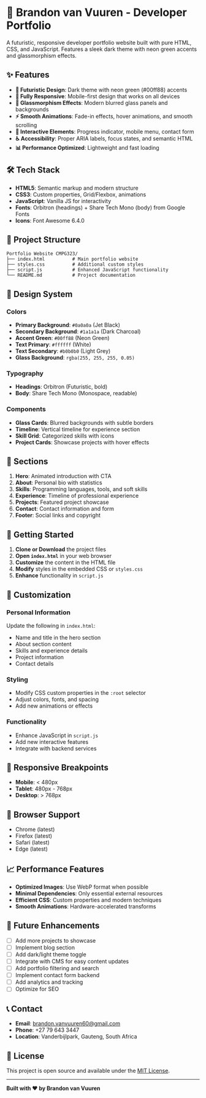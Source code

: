 # 🚀 Brandon van Vuuren - Developer Portfolio

A futuristic, responsive developer portfolio website built with pure HTML, CSS, and JavaScript. Features a sleek dark theme with neon green accents and glassmorphism effects.

## ✨ Features

- **🎨 Futuristic Design**: Dark theme with neon green (#00ff88) accents
- **📱 Fully Responsive**: Mobile-first design that works on all devices
- **🔮 Glassmorphism Effects**: Modern blurred glass panels and backgrounds
- **⚡ Smooth Animations**: Fade-in effects, hover animations, and smooth scrolling
- **🎯 Interactive Elements**: Progress indicator, mobile menu, contact form
- **♿ Accessibility**: Proper ARIA labels, focus states, and semantic HTML
- **📊 Performance Optimized**: Lightweight and fast loading

## 🛠️ Tech Stack

- **HTML5**: Semantic markup and modern structure
- **CSS3**: Custom properties, Grid/Flexbox, animations
- **JavaScript**: Vanilla JS for interactivity
- **Fonts**: Orbitron (headings) + Share Tech Mono (body) from Google Fonts
- **Icons**: Font Awesome 6.4.0

## 📁 Project Structure

```
Portfolio Website CMPG323/
├── index.html          # Main portfolio website
├── styles.css          # Additional custom styles
├── script.js           # Enhanced JavaScript functionality
└── README.md           # Project documentation
```

## 🎨 Design System

### Colors
- **Primary Background**: `#0a0a0a` (Jet Black)
- **Secondary Background**: `#1a1a1a` (Dark Charcoal)
- **Accent Green**: `#00ff88` (Neon Green)
- **Text Primary**: `#ffffff` (White)
- **Text Secondary**: `#b0b0b0` (Light Grey)
- **Glass Background**: `rgba(255, 255, 255, 0.05)`

### Typography
- **Headings**: Orbitron (Futuristic, bold)
- **Body**: Share Tech Mono (Monospace, readable)

### Components
- **Glass Cards**: Blurred backgrounds with subtle borders
- **Timeline**: Vertical timeline for experience section
- **Skill Grid**: Categorized skills with icons
- **Project Cards**: Showcase projects with hover effects

## 📱 Sections

1. **Hero**: Animated introduction with CTA
2. **About**: Personal bio with statistics
3. **Skills**: Programming languages, tools, and soft skills
4. **Experience**: Timeline of professional experience
5. **Projects**: Featured project showcase
6. **Contact**: Contact information and form
7. **Footer**: Social links and copyright

## 🚀 Getting Started

1. **Clone or Download** the project files
2. **Open `index.html`** in your web browser
3. **Customize** the content in the HTML file
4. **Modify** styles in the embedded CSS or `styles.css`
5. **Enhance** functionality in `script.js`

## 🎯 Customization

### Personal Information
Update the following in `index.html`:
- Name and title in the hero section
- About section content
- Skills and experience details
- Project information
- Contact details

### Styling
- Modify CSS custom properties in the `:root` selector
- Adjust colors, fonts, and spacing
- Add new animations or effects

### Functionality
- Enhance JavaScript in `script.js`
- Add new interactive features
- Integrate with backend services

## 📱 Responsive Breakpoints

- **Mobile**: < 480px
- **Tablet**: 480px - 768px
- **Desktop**: > 768px

## 🔧 Browser Support

- Chrome (latest)
- Firefox (latest)
- Safari (latest)
- Edge (latest)

## 📈 Performance Features

- **Optimized Images**: Use WebP format when possible
- **Minimal Dependencies**: Only essential external resources
- **Efficient CSS**: Custom properties and modern techniques
- **Smooth Animations**: Hardware-accelerated transforms

## 🎨 Future Enhancements

- [ ] Add more projects to showcase
- [ ] Implement blog section
- [ ] Add dark/light theme toggle
- [ ] Integrate with CMS for easy content updates
- [ ] Add portfolio filtering and search
- [ ] Implement contact form backend
- [ ] Add analytics and tracking
- [ ] Optimize for SEO

## 📞 Contact

- **Email**: brandon.vanvuuren60@gmail.com
- **Phone**: +27 79 643 3447
- **Location**: Vanderbijlpark, Gauteng, South Africa

## 📄 License

This project is open source and available under the [MIT License](LICENSE).

---

**Built with ❤️ by Brandon van Vuuren** 